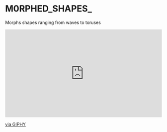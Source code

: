 # M0RPHED_SHAPES_
Morphs shapes ranging from waves to toruses


<div style="width:100%;height:0;padding-bottom:56%;position:relative;"><iframe src="https://giphy.com/embed/sPjj9v0DmO7T4pk5u6" width="100%" height="100%" style="position:absolute" frameBorder="0" class="giphy-embed" allowFullScreen></iframe></div><p><a href="https://giphy.com/gifs/sPjj9v0DmO7T4pk5u6">via GIPHY</a></p>
